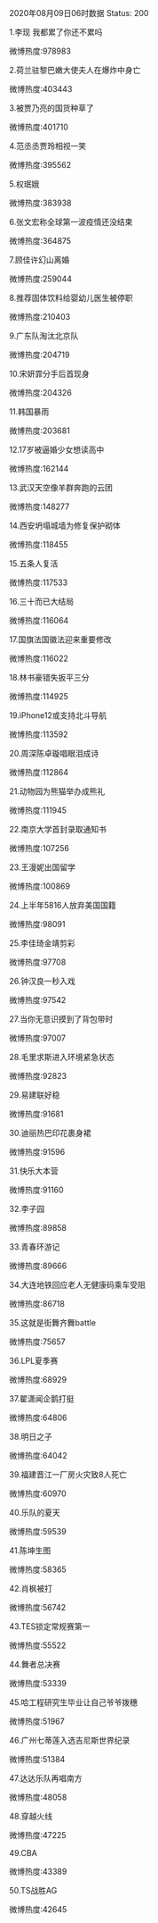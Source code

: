 2020年08月09日06时数据
Status: 200

1.李现 我都累了你还不累吗

微博热度:978983

2.荷兰驻黎巴嫩大使夫人在爆炸中身亡

微博热度:403443

3.被贾乃亮的国货种草了

微博热度:401710

4.范丞丞贾玲相视一笑

微博热度:395562

5.权珉娥

微博热度:383938

6.张文宏称全球第一波疫情还没结束

微博热度:364875

7.顾佳许幻山离婚

微博热度:259044

8.推荐固体饮料给婴幼儿医生被停职

微博热度:210403

9.广东队淘汰北京队

微博热度:204719

10.宋妍霏分手后首现身

微博热度:204326

11.韩国暴雨

微博热度:203681

12.17岁被逼婚少女想读高中

微博热度:162144

13.武汉天空像羊群奔跑的云团

微博热度:148277

14.西安坍塌城墙为修复保护砌体

微博热度:118455

15.五条人复活

微博热度:117533

16.三十而已大结局

微博热度:116064

17.国旗法国徽法迎来重要修改

微博热度:116022

18.林书豪错失扳平三分

微博热度:114925

19.iPhone12或支持北斗导航

微博热度:113592

20.周深陈卓璇唱眼泪成诗

微博热度:112864

21.动物园为熊猫举办成熊礼

微博热度:111945

22.南京大学首封录取通知书

微博热度:107256

23.王漫妮出国留学

微博热度:100869

24.上半年5816人放弃美国国籍

微博热度:98091

25.李佳琦金靖剪彩

微博热度:97708

26.钟汉良一秒入戏

微博热度:97542

27.当你无意识摸到了背包带时

微博热度:97007

28.毛里求斯进入环境紧急状态

微博热度:92823

29.易建联好稳

微博热度:91681

30.迪丽热巴印花裹身裙

微博热度:91596

31.快乐大本营

微博热度:91160

32.李子园

微博热度:89858

33.青春环游记

微博热度:89666

34.大连地铁回应老人无健康码乘车受阻

微博热度:86718

35.这就是街舞齐舞battle

微博热度:75657

36.LPL夏季赛

微博热度:68929

37.翟潇闻企鹅打挺

微博热度:64806

38.明日之子

微博热度:64042

39.福建晋江一厂房火灾致8人死亡

微博热度:60970

40.乐队的夏天

微博热度:59539

41.陈坤生图

微博热度:58365

42.肖枫被打

微博热度:56742

43.TES锁定常规赛第一

微博热度:55522

44.舞者总决赛

微博热度:53339

45.哈工程研究生毕业让自己爷爷拨穗

微博热度:51967

46.广州七蒂莲入选吉尼斯世界纪录

微博热度:51384

47.达达乐队再唱南方

微博热度:48058

48.穿越火线

微博热度:47225

49.CBA

微博热度:43389

50.TS战胜AG

微博热度:42645

